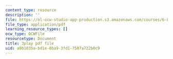 ```yaml
---
content_type: resource
description: ''
file: https://ol-ocw-studio-app-production.s3.amazonaws.com/courses/6-890-algorithmic-lower-bounds-fun-with-hardness-proofs-fall-2014/a9b1835abd1e8ba93fd17587a722b0c9_7d73E1DiH0w.pdf
file_type: application/pdf
learning_resource_types: []
ocw_type: OCWFile
resourcetype: Document
title: 3play pdf file
uid: a9b1835a-bd1e-8ba9-3fd1-7587a722b0c9
---
```

